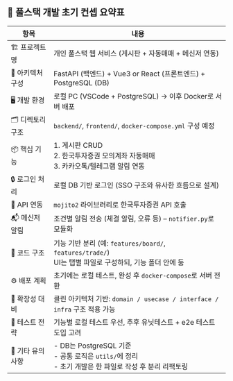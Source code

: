 ## 📌 풀스택 개발 초기 컨셉 요약표

| 항목 | 내용 |
|------|------|
| 🏗️ 프로젝트명 | 개인 풀스택 웹 서비스 (게시판 + 자동매매 + 메신저 연동) |
| 🧩 아키텍처 구성 | FastAPI (백엔드) + Vue3 or React (프론트엔드) + PostgreSQL (DB) |
| 🖥️ 개발 환경 | 로컬 PC (VSCode + PostgreSQL) → 이후 Docker로 서버 배포 |
| 🗂️ 디렉토리 구조 | `backend/`, `frontend/`, `docker-compose.yml` 구성 예정 |
| 📦 핵심 기능 | 1. 게시판 CRUD<br>2. 한국투자증권 모의계좌 자동매매<br>3. 카카오톡/텔레그램 알림 연동 |
| 🔒 로그인 처리 | 로컬 DB 기반 로그인 (SSO 구조와 유사한 흐름으로 설계) |
| 📡 API 연동 | `mojito2` 라이브러리로 한국투자증권 API 호출 |
| 📬 메신저 알림 | 조건별 알림 전송 (체결 알림, 오류 등) – `notifier.py`로 모듈화 |
| 🧹 코드 구조 | 기능 기반 분리 (예: `features/board/`, `features/trade/`)<br>UI는 탭별 파일로 구성하되, 기능 폴더 안에 둠 |
| ⚙️ 배포 계획 | 초기에는 로컬 테스트, 완성 후 `docker-compose`로 서버 전환 |
| 📁 확장성 대비 | 클린 아키텍처 기반: `domain / usecase / interface / infra` 구조 적용 가능 |
| 🧪 테스트 전략 | 기능별 로컬 테스트 우선, 추후 유닛테스트 + e2e 테스트 도입 고려 |
| 📌 기타 유의사항 | - DB는 PostgreSQL 기준<br>- 공통 로직은 `utils/`에 정리<br>- 초기 개발은 한 파일로 작성 후 분리 리팩토링 |

